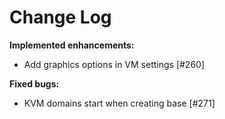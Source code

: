 # Change Log


**Implemented enhancements:**

- Add graphics options in VM settings [\#260]

**Fixed bugs:**

- KVM domains start when creating base [\#271]
